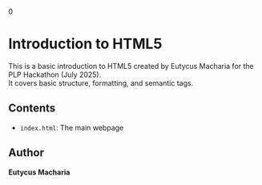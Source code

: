 0
# Introduction to HTML5

This is a basic introduction to HTML5 created by Eutycus Macharia for the PLP Hackathon (July 2025).  
It covers basic structure, formatting, and semantic tags.

## Contents

- `index.html`: The main webpage

## Author

**Eutycus Macharia**
